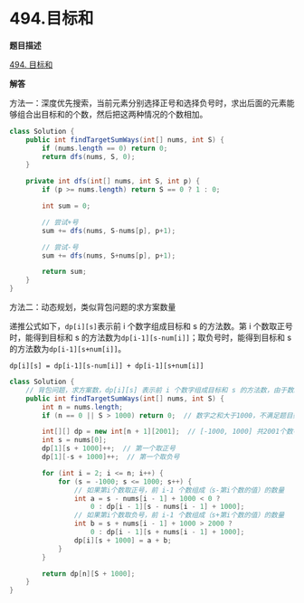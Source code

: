 # 494.目标和

**题目描述**

[494. 目标和](https://leetcode-cn.com/problems/target-sum/)

**解答**

方法一：深度优先搜索，当前元素分别选择正号和选择负号时，求出后面的元素能够组合出目标和的个数，然后把这两种情况的个数相加。

```java
class Solution {
    public int findTargetSumWays(int[] nums, int S) {
        if (nums.length == 0) return 0;
        return dfs(nums, S, 0);
    }

    private int dfs(int[] nums, int S, int p) {
        if (p >= nums.length) return S == 0 ? 1 : 0;

        int sum = 0;

        // 尝试+号
        sum += dfs(nums, S-nums[p], p+1);

        // 尝试-号
        sum += dfs(nums, S+nums[p], p+1);

        return sum;
    }
}
```

方法二：动态规划，类似背包问题的求方案数量

递推公式如下，`dp[i][s]`表示前 i 个数字组成目标和 s 的方法数。第 i 个数取正号时，能得到目标和 s 的方法数为`dp[i-1][s-num[i]]`；取负号时，能得到目标和 s 的方法数为`dp[i-1][s+num[i]]`。

```
dp[i][s] = dp[i-1][s-num[i]] + dp[i-1][s+num[i]]
```

```java
class Solution {
    // 背包问题，求方案数，dp[i][s] 表示前 i 个数字组成目标和 s 的方法数，由于数组下标不能为负，所以全部加 1000
    public int findTargetSumWays(int[] nums, int S) {
        int n = nums.length;
        if (n == 0 || S > 1000) return 0;  // 数字之和大于1000，不满足题目条件

        int[][] dp = new int[n + 1][2001];  // [-1000, 1000] 共2001个数字
        int s = nums[0];
        dp[1][s + 1000]++;  // 第一个取正号
        dp[1][-s + 1000]++;  // 第一个取负号

        for (int i = 2; i <= n; i++) {
            for (s = -1000; s <= 1000; s++) {
                // 如果第i个数取正号，前 i-1 个数组成（s-第i个数的值）的数量
                int a = s - nums[i - 1] + 1000 < 0 ?
                    0 : dp[i - 1][s - nums[i - 1] + 1000];
                // 如果第i个数取负号，前 i-1 个数组成（s+第i个数的值）的数量
                int b = s + nums[i - 1] + 1000 > 2000 ?
                    0 : dp[i - 1][s + nums[i - 1] + 1000];
                dp[i][s + 1000] = a + b;
            }
        }

        return dp[n][S + 1000];
    }
}
```